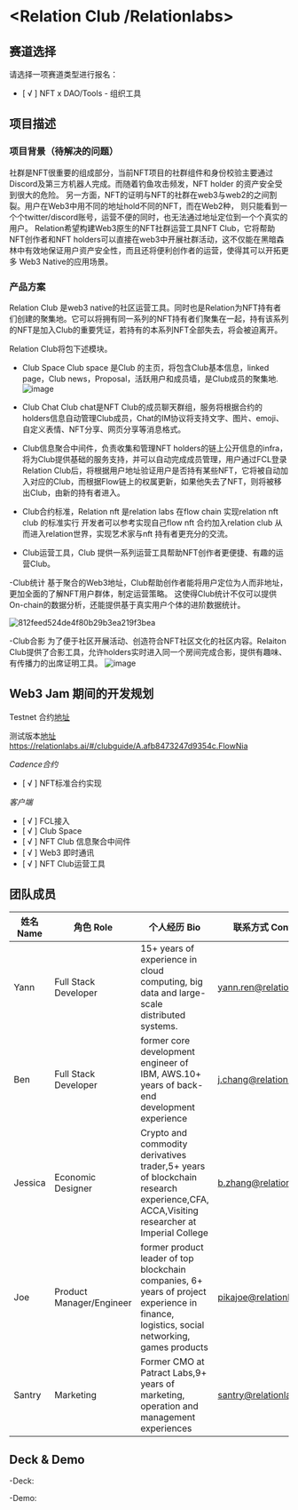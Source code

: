 # <Relation Club /Relationlabs>


## 赛道选择

请选择一项赛道类型进行报名：

- [ √ ] NFT x DAO/Tools - 组织工具

## 项目描述

### 项目背景（待解决的问题）

社群是NFT很重要的组成部分，当前NFT项目的社群组件和身份校验主要通过Discord及第三方机器人完成。而随着钓鱼攻击频发，NFT holder 的资产安全受到很大的危险。
另一方面，NFT的证明与NFT的社群在web3与web2的之间割裂。用户在Web3中用不同的地址hold不同的NFT，而在Web2种，
则只能看到一个个twitter/discord账号，运营不便的同时，也无法通过地址定位到一个个真实的用户。
Relation希望构建Web3原生的NFT社群运营工具NFT Club，它将帮助NFT创作者和NFT holders可以直接在web3中开展社群活动，这不仅能在黑暗森林中有效地保证用户资产安全性，而且还将便利创作者的运营，使得其可以开拓更多 Web3 Native的应用场景。

### 产品方案

Relation Club 是web3 native的社区运营工具。同时也是Relation为NFT持有者们创建的聚集地。它可以将拥有同一系列的NFT持有者们聚集在一起，持有该系列的NFT是加入Club的重要凭证，若持有的本系列NFT全部失去，将会被迫离开。

Relation Club将包下述模块。

- Club Space
Club space 是Club 的主页，将包含Club基本信息，linked page，Club news，Proposal，活跃用户和成员墙，是Club成员的聚集地.
![image](https://user-images.githubusercontent.com/91399393/183704985-c4f966d7-ce56-4b9d-b442-cb25bf86014e.png)

- Club Chat
Club chat是NFT Club的成员聊天群组，服务将根据合约的holders信息自动管理Club成员，Chat的IM协议将支持文字、图片、emoji、自定义表情、NFT分享、网页分享等消息格式。

- Club信息聚合中间件，负责收集和管理NFT holders的链上公开信息的infra，将为Club提供基础的服务支持，并可以自动完成成员管理，用户通过FCL登录Relation Club后，将根据用户地址验证用户是否持有某些NFT，它将被自动加入对应的Club，而根据Flow链上的权属更新，如果他失去了NFT，则将被移出Club，由新的持有者进入。

- Club合约标准，Relation nft 是relation labs 在flow chain 实现relation nft club 的标准实行 开发者可以参考实现自己flow nft 合约加入relation club 从而进入relation世界，实现艺术家与nft 持有者更充分的交流。

- Club运营工具，Club 提供一系列运营工具帮助NFT创作者更便捷、有趣的运营Club。

-Club统计
基于聚合的Web3地址，Club帮助创作者能将用户定位为人而非地址，更加全面的了解NFT用户群体，制定运营策略。
这使得Club统计不仅可以提供On-chain的数据分析，还能提供基于真实用户个体的进阶数据统计。

![812feed524de4f80b29b3ea219f3bea](https://user-images.githubusercontent.com/91399393/183707938-3760a52b-deea-48b2-abf5-929fbaab36a1.jpg)



-Club合影
为了便于社区开展活动、创造符合NFT社区文化的社区内容。Relaiton Club提供了合影工具，允许holders实时进入同一个房间完成合影，提供有趣味、有传播力的出席证明工具。
![image](https://user-images.githubusercontent.com/91399393/183707256-07cac18d-206e-4908-a3da-c5a980b4f285.png)






## Web3 Jam 期间的开发规划

Testnet 合约[地址](https://flow-view-source.com/testnet/account/0x457f3685a6f38813)

测试版本[地址](https://relationlabs.ai/#/clubguide/A.afb8473247d9354c.FlowNia) https://relationlabs.ai/#/clubguide/A.afb8473247d9354c.FlowNia


*Cadence合约*

- [ √ ] NFT标准合约实现

*客户端*

- [ √ ] FCL接入
- [ √ ] Club Space
- [ √ ] NFT Club 信息聚合中间件
- [ √ ] Web3 即时通讯
- [ √ ] NFT Club运营工具


## 团队成员

| 姓名 Name | 角色 Role     | 个人经历 Bio | 联系方式 Contact     |
| ---- | ------------------- | --- | ----------------------- |
| Yann | Full Stack Developer | 15+ years of experience in cloud computing, big data and large-scale distributed systems. |  yann.ren@relationlabs.ai  |
|  Ben | Full Stack Developer | former core development engineer of IBM, AWS.10+ years of back-end development experience |  j.chang@relationlabs.ai  |
| Jessica | Economic Designer | Crypto and commodity derivatives trader,5+ years of blockchain research experience,CFA, ACCA,Visiting researcher at Imperial College |  b.zhang@relationlabs.ai |
| Joe | Product Manager/Engineer | former product leader of top blockchain companies, 6+ years of project experience in finance, logistics, social networking, games products | pikajoe@relationlabs.ai  |
| Santry | Marketing |Former CMO at Patract Labs,9+ years of marketing, operation and management experiences |  santry@relationlabs.ai |            |




## Deck & Demo

-Deck:

-Demo:

